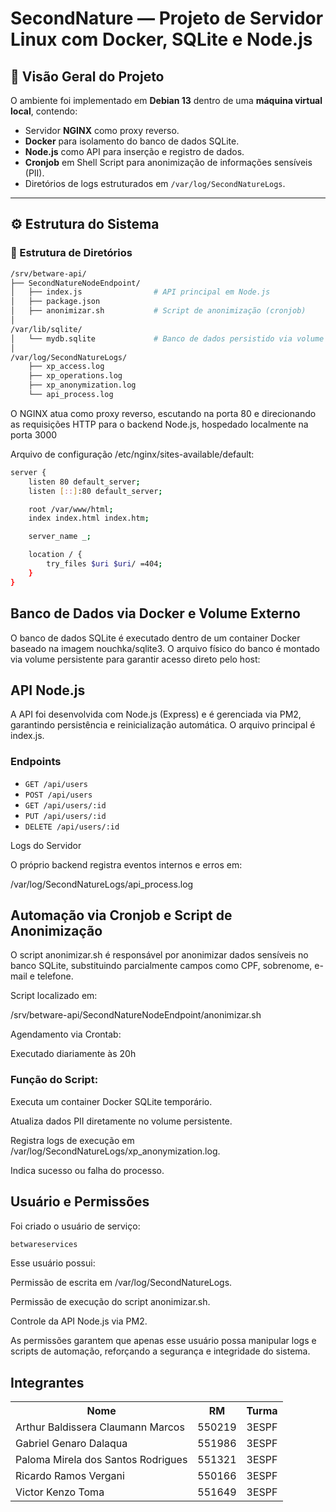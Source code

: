 # SecondNature — Projeto de Servidor Linux com Docker, SQLite e Node.js

## 🧱 Visão Geral do Projeto

O ambiente foi implementado em **Debian 13** dentro de uma **máquina virtual local**, contendo:

- Servidor **NGINX** como proxy reverso.  
- **Docker** para isolamento do banco de dados SQLite.  
- **Node.js** como API para inserção e registro de dados.  
- **Cronjob** em Shell Script para anonimização de informações sensíveis (PII).  
- Diretórios de logs estruturados em `/var/log/SecondNatureLogs`.

---

## ⚙️ Estrutura do Sistema

### 📁 Estrutura de Diretórios

```bash
/srv/betware-api/
├── SecondNatureNodeEndpoint/
│   ├── index.js                # API principal em Node.js
│   ├── package.json
│   ├── anonimizar.sh           # Script de anonimização (cronjob)
│
/var/lib/sqlite/
│   └── mydb.sqlite             # Banco de dados persistido via volume Docker
│
/var/log/SecondNatureLogs/
    ├── xp_access.log
    ├── xp_operations.log
    ├── xp_anonymization.log
    └── api_process.log
```

O NGINX atua como proxy reverso, escutando na porta 80 e direcionando as requisições HTTP para o backend Node.js, hospedado localmente na porta 3000

Arquivo de configuração /etc/nginx/sites-available/default:

```bash
server {
    listen 80 default_server;
    listen [::]:80 default_server;

    root /var/www/html;
    index index.html index.htm;

    server_name _;

    location / {
        try_files $uri $uri/ =404;
    }
}
```

## Banco de Dados via Docker e Volume Externo

O banco de dados SQLite é executado dentro de um container Docker baseado na imagem nouchka/sqlite3.
O arquivo físico do banco é montado via volume persistente para garantir acesso direto pelo host:

## API Node.js

A API foi desenvolvida com Node.js (Express) e é gerenciada via PM2, garantindo persistência e reinicialização automática.
O arquivo principal é index.js.

### Endpoints
- `GET /api/users`
- `POST /api/users`
- `GET /api/users/:id`
- `PUT /api/users/:id`
- `DELETE /api/users/:id`

Logs do Servidor

O próprio backend registra eventos internos e erros em:

/var/log/SecondNatureLogs/api_process.log

## Automação via Cronjob e Script de Anonimização

O script anonimizar.sh é responsável por anonimizar dados sensíveis no banco SQLite, substituindo parcialmente campos como CPF, sobrenome, e-mail e telefone.

Script localizado em:

/srv/betware-api/SecondNatureNodeEndpoint/anonimizar.sh

Agendamento via Crontab:

Executado diariamente às 20h

### Função do Script:

Executa um container Docker SQLite temporário.

Atualiza dados PII diretamente no volume persistente.

Registra logs de execução em /var/log/SecondNatureLogs/xp_anonymization.log.

Indica sucesso ou falha do processo.

## Usuário e Permissões

Foi criado o usuário de serviço:

```bash
betwareservices
```

Esse usuário possui:

Permissão de escrita em /var/log/SecondNatureLogs.

Permissão de execução do script anonimizar.sh.

Controle da API Node.js via PM2.

As permissões garantem que apenas esse usuário possa manipular logs e scripts de automação, reforçando a segurança e integridade do sistema.

## Integrantes
<table>
  <tr>
    <th>Nome</th>
    <th>RM</th>
    <th>Turma</th>
  </tr>
  <tr>
    <td>Arthur Baldissera Claumann Marcos</td>
    <td>550219</td>
    <td>3ESPF</td>
  </tr>
  <tr>
    <td>Gabriel Genaro Dalaqua</td>
    <td>551986</td>
    <td>3ESPF</td>
  </tr>
  <tr>
    <td>Paloma Mirela dos Santos Rodrigues</td>
    <td>551321</td>
    <td>3ESPF</td>
  </tr>
  <tr>
    <td>Ricardo Ramos Vergani</td>
    <td>550166</td>
    <td>3ESPF</td>
  </tr>
  <tr>
    <td>Victor Kenzo Toma</td>
    <td>551649</td>
    <td>3ESPF</td>
  </tr>
</table>
